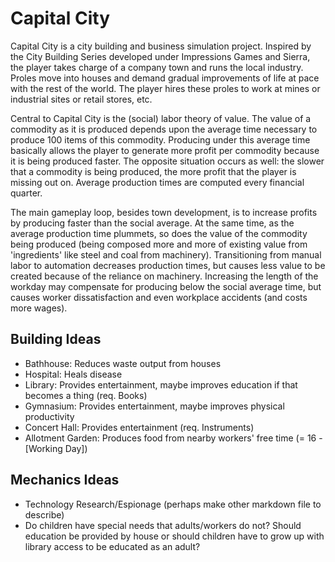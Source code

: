 # Capital City

Capital City is a city building and business simulation project. Inspired by the City Building Series developed under Impressions Games and Sierra, the player takes charge of a company town and runs the local industry. Proles move into houses and demand gradual improvements of life at pace with the rest of the world. The player hires these proles to work at mines or industrial sites or retail stores, etc.

Central to Capital City is the (social) labor theory of value. The value of a commodity as it is produced depends upon the average time necessary to produce 100 items of this commodity. Producing under this average time basically allows the player to generate more profit per commodity because it is being produced faster. The opposite situation occurs as well: the slower that a commodity is being produced, the more profit that the player is missing out on. Average production times are computed every financial quarter.

The main gameplay loop, besides town development, is to increase profits by producing faster than the social average. At the same time, as the average production time plummets, so does the value of the commodity being produced (being composed more and more of existing value from 'ingredients' like steel and coal from machinery). Transitioning from manual labor to automation decreases production times, but causes less value to be created because of the reliance on machinery. Increasing the length of the workday may compensate for producing below the social average time, but causes worker dissatisfaction and even workplace accidents (and costs more wages). 

## Building Ideas

- Bathhouse: Reduces waste output from houses
- Hospital: Heals disease
- Library: Provides entertainment, maybe improves education if that becomes a thing (req. Books)
- Gymnasium: Provides entertainment, maybe improves physical productivity
- Concert Hall: Provides entertainment (req. Instruments)
- Allotment Garden: Produces food from nearby workers' free time (= 16 - [Working Day])

## Mechanics Ideas

- Technology Research/Espionage (perhaps make other markdown file to describe)
- Do children have special needs that adults/workers do not? Should education be provided by house or should children have to grow up with library access to be educated as an adult?

